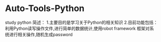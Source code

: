 # Auto-Tools-Python
study python 
简述：
1.主要目的是学习关于Python的相关知识
2.目前功能包括：利用Python读写操作文件,进行简单的数据统计,使用robot framework 框架对系统进行相关操作,随机生成password
